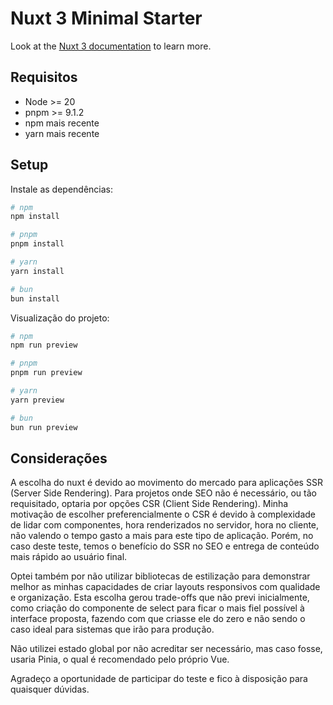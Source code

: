 # Nuxt 3 Minimal Starter

Look at the [Nuxt 3 documentation](https://nuxt.com/docs/getting-started/introduction) to learn more.

## Requisitos

- Node >= 20
- pnpm >= 9.1.2
- npm mais recente
- yarn mais recente

## Setup

Instale as dependências:

```bash
# npm
npm install

# pnpm
pnpm install

# yarn
yarn install

# bun
bun install
```

Visualização do projeto:

```bash
# npm
npm run preview

# pnpm
pnpm run preview

# yarn
yarn preview

# bun
bun run preview
```

## Considerações

A escolha do nuxt é devido ao movimento do mercado para aplicações SSR (Server Side Rendering). Para projetos onde SEO não é necessário, ou tão requisitado, optaria por opções CSR (Client Side Rendering). Minha motivação de escolher preferencialmente o CSR é devido à complexidade de lidar com componentes, hora renderizados no servidor, hora no cliente, não valendo o tempo gasto a mais para este tipo de aplicação. Porém, no caso deste teste, temos o benefício do SSR no SEO e entrega de conteúdo mais rápido ao usuário final.

Optei também por não utilizar bibliotecas de estilização para demonstrar melhor as minhas capacidades de criar layouts responsivos com qualidade e organização. Esta escolha gerou trade-offs que não previ inicialmente, como criação do componente de select para ficar o mais fiel possível à interface proposta, fazendo com que criasse ele do zero e não sendo o caso ideal para sistemas que irão para produção.

Não utilizei estado global por não acreditar ser necessário, mas caso fosse, usaria Pinia, o qual é recomendado pelo próprio Vue.

Agradeço a oportunidade de participar do teste e fico à disposição para quaisquer dúvidas.
